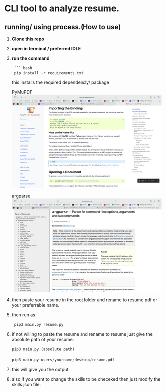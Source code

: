 # CLI  tool to analyze resume.

## running/ using process.(How to use)

1. **Clone this repo**

2. **open in terminal / preferred IDLE**

3. **run the command**
        
        ``` bash
        pip install -r requirements.txt 

   
    this installs the required dependencly/ package

   PyMuPDF 
   ![Inspect Screenshot](Screenshot.png) 

   argparse 
   ![Inspect Screenshot](Screenshot2.png)


4. then paste your resume in the root folder and rename to resume.pdf or your preferrable name.

5. then run as

    ``` python
     pip3 main.py resume.py

6. if not willing to paste the resume and rename to resume just give the absolute path of your resume.

    ``` python
    pip3 main.py (absolute path)

    pip3 main.py users/yourname/desktop/resume.pdf
    
7. this will give you the output.

8. also if you want to change the skills to be checeked then just modify the skills.json file.

